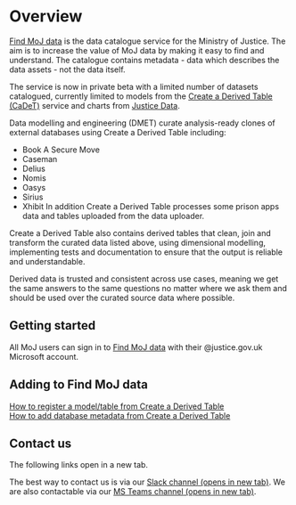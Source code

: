 # Overview

[Find MoJ data](https://find-moj-data.service.justice.gov.uk/) is the data catalogue service for the Ministry of Justice. The aim is to increase the value of MoJ data by making it easy to find and understand. The catalogue contains metadata - data which describes the data assets - not the data itself.

The service is now in private beta with a limited number of datasets catalogued, currently limited to models from the [Create a Derived Table (CaDeT)](https://github.com/moj-analytical-services/create-a-derived-table) service and charts from [Justice Data](https://data.justice.gov.uk/).

Data modelling and engineering (DMET) curate analysis-ready clones of external databases using Create a Derived Table including:
* Book A Secure Move
* Caseman
* Delius
* Nomis
* Oasys
* Sirius
* Xhibit
In addition Create a Derived Table processes some prison apps data and tables uploaded from the data uploader.

Create a Derived Table also contains derived tables that clean, join and transform the curated data listed above, using dimensional modelling, implementing tests and documentation to ensure that the output is reliable and understandable.

Derived data is trusted and consistent across use cases, meaning we get the same answers to the same questions no matter where we ask them and should be used over the curated source data where possible.

## Getting started

All MoJ users can sign in to [Find MoJ data](https://find-moj-data.service.justice.gov.uk/) with their @justice.gov.uk Microsoft account.

## Adding to Find MoJ data

[How to register a model/table from Create a Derived Table](data/cadet-registration/index.html)  
[How to add database metadata from Create a Derived Table](data/cadet-db-registration/index.html)

## Contact us

The following links open in a new tab.

The best way to contact us is via our <a href="https://moj.enterprise.slack.com/archives/C06NPM2200N" rel="noreferrer noopener" target="_blank">Slack channel<span class="govuk-visually-hidden"> (opens in new tab)</span></a>. We are also contactable via our <a href="https://teams.microsoft.com/l/channel/19%3Abb91d2a728a54472a41629ee6f2908ea%40thread.tacv2/Ask%20Data%20Catalogue?groupId=f6c3cb3b-591c-4e47-9997-25b6dc9bf5b6&tenantId=c6874728-71e6-41fe-a9e1-2e8c36776ad8" rel="noreferrer noopener" target="_blank">MS Teams channel<span class="govuk-visually-hidden"> (opens in new tab)</span></a>.
